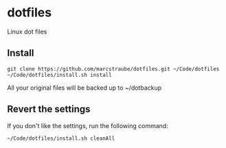 # dotfiles
Linux dot files

## Install

```
git clone https://github.com/marcstraube/dotfiles.git ~/Code/dotfiles
~/Code/dotfiles/install.sh install
```

All your original files will be backed up to ~/dotbackup


## Revert the settings
If you don't like the settings, run the following command:

```
~/Code/dotfiles/install.sh cleanAll
```

